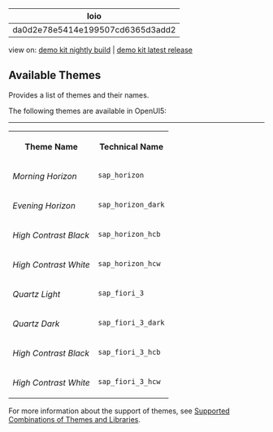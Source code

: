<!-- loioda0d2e78e5414e199507cd6365d3add2 -->

| loio |
| -----|
| da0d2e78e5414e199507cd6365d3add2 |

<div id="loio">

view on: [demo kit nightly build](https://sdk.openui5.org/nightly/#/topic/da0d2e78e5414e199507cd6365d3add2) | [demo kit latest release](https://sdk.openui5.org/topic/da0d2e78e5414e199507cd6365d3add2)</div>

## Available Themes

Provides a list of themes and their names.

The following themes are available in OpenUI5:

****


<table>
<tr>
<th valign="top">

Theme Name

</th>
<th valign="top">

Technical Name

</th>
</tr>
<tr>
<td valign="top">

*Morning Horizon* 

</td>
<td valign="top">

`sap_horizon` 

</td>
</tr>
<tr>
<td valign="top">

*Evening Horizon* 

</td>
<td valign="top">

`sap_horizon_dark` 

</td>
</tr>
<tr>
<td valign="top">

*High Contrast Black* 

</td>
<td valign="top">

`sap_horizon_hcb` 

</td>
</tr>
<tr>
<td valign="top">

*High Contrast White* 

</td>
<td valign="top">

`sap_horizon_hcw` 

</td>
</tr>
<tr>
<td valign="top">

*Quartz Light* 

</td>
<td valign="top">

`sap_fiori_3` 

</td>
</tr>
<tr>
<td valign="top">

*Quartz Dark* 

</td>
<td valign="top">

`sap_fiori_3_dark` 

</td>
</tr>
<tr>
<td valign="top">

*High Contrast Black* 

</td>
<td valign="top">

`sap_fiori_3_hcb` 

</td>
</tr>
<tr>
<td valign="top">

*High Contrast White* 

</td>
<td valign="top">

`sap_fiori_3_hcw` 

</td>
</tr>
</table>

For more information about the support of themes, see [Supported Combinations of Themes and Libraries](Supported_Combinations_of_Themes_and_Libraries_38ff8c2.md).

